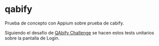 # qabify
Prueba de concepto con Appium sobre prueba de cabify.

Siguiendo el desafío de [QAbify Challenge](https://gist.github.com/enriquesanchezb/77c6023b01cd0b55b0731501166b6529) se hacen estos tests unitarios sobre la pantalla de Login. 